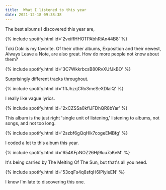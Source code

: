 ```yaml
---
title:  What I listened to this year
date: 2021-12-18 09:38:38
---
```


The best albums I discovered this year are,

{% include spotify.html id='2vxiffHHOTPAbhRiAn44B8' %}

Toki Doki is my favorite. Of their other albums, Exposition and their newest, Always Leave a Note, are also great. How do more people not know about them?

{% include spotify.html id='3C7WkkrbcsB80RvXUfJkBO' %}

Surprisingly different tracks throughout.

{% include spotify.html id='1ftJhzrjCRo3meSeXDlaiQ' %}

I really like vague lyrics.

{% include spotify.html id='2xCZSSa0kfIJFDhQR8bYar' %}

This album is the just right 'single unit of listening,' listening to albums, not songs, and not too long.

{% include spotify.html id='2szbf6gQqHlk7cogeEMBfg' %}

I coded a lot to this album this year.

{% include spotify.html id='654KFpNOZ26Hj9luu7aKeM' %}

It's being carried by The Melting Of The Sun, but that's all you need.

{% include spotify.html id='53oqFs4q8sfqH6IPiyleEN' %}

I know I'm late to discovering this one.
